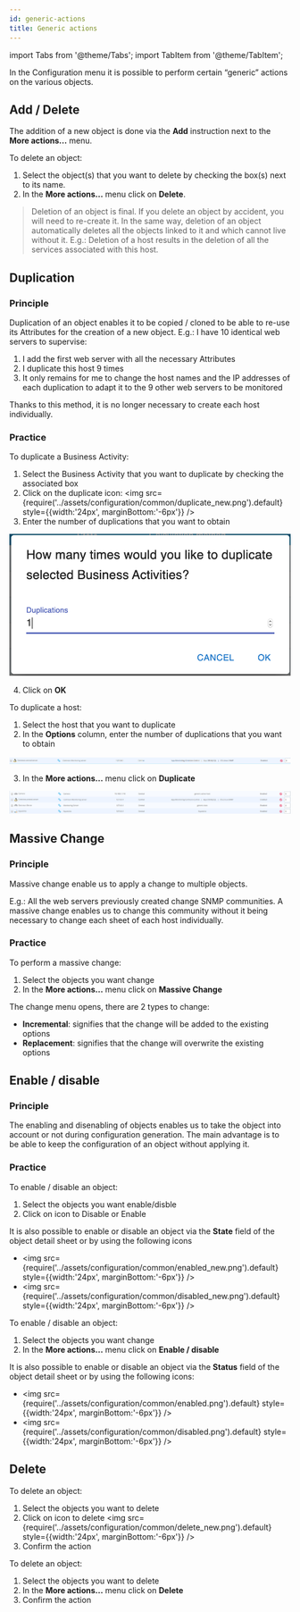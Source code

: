 ```yaml
---
id: generic-actions
title: Generic actions
---
```

import Tabs from '@theme/Tabs';
import TabItem from '@theme/TabItem';


In the Configuration menu it is possible to perform certain “generic” actions on the various objects.

## Add / Delete

The addition of a new object is done via the **Add** instruction next to the **More actions...** menu.

To delete an object:

1. Select the object(s) that you want to delete by checking the box(s) next to its name.
2. In the **More actions...** menu click on **Delete**.

> Deletion of an object is final. If you delete an object by accident, you will need to re-create it. In the same way,
> deletion of an object automatically deletes all the objects linked to it and which cannot live without it. E.g.:
> Deletion of a host results in the deletion of all the services associated with this host.

## Duplication

### Principle

Duplication of an object enables it to be copied / cloned to be able to re-use its Attributes for the creation of a new
object. E.g.: I have 10 identical web servers to supervise:

1. I add the first web server with all the necessary Attributes
2. I duplicate this host 9 times
3. It only remains for me to change the host names and the IP addresses of each duplication to adapt it to the 9 other web servers to be monitored

Thanks to this method, it is no longer necessary to create each host individually.

### Practice

<Tabs groupId="operating-systems">
<TabItem value="New pages" label="New pages">

To duplicate a Business Activity:

1. Select the Business Activity that you want to duplicate by checking the associated box
2. Click on the duplicate icon: <img src={require('../assets/configuration/common/duplicate_new.png').default} style={{width:'24px', marginBottom:'-6px'}} />
3. Enter the number of duplications that you want to obtain

![image](../assets/configuration/common/duplicate_objects_new.png)

4. Click on **OK**

</TabItem>
<TabItem value="Legacy pages" label="Legacy pages">

To duplicate a host:

1. Select the host that you want to duplicate
2. In the **Options** column, enter the number of duplications that you want to obtain

![image](../assets/configuration/common/01duplicate.png)

3. In the **More actions...** menu click on **Duplicate**

![image](../assets/configuration/common/01duplicateobjects.png)

</TabItem>
</Tabs>

## Massive Change

### Principle

Massive change enable us to apply a change to multiple objects.

E.g.: All the web servers previously created change SNMP communities. A massive change enables us to change this
community without it being necessary to change each sheet of each host individually.

### Practice

To perform a massive change:

1. Select the objects you want change
2. In the **More actions...** menu click on **Massive Change**

The change menu opens, there are 2 types to change:

* **Incremental**: signifies that the change will be added to the existing options
* **Replacement**: signifies that the change will overwrite the existing options

## Enable / disable

### Principle

The enabling and disenabling of objects enables us to take the object into account or not during configuration generation.
The main advantage is to be able to keep the configuration of an object without applying it.

### Practice

<Tabs groupId="operating-systems">
<TabItem value="New pages" label="New pages">

To enable / disable an object:

1. Select the objects you want enable/disble
2. Click on icon to Disable or Enable

It is also possible to enable or disable an object via the **State** field of the object detail sheet or by using the following icons

* <img src={require('../assets/configuration/common/enabled_new.png').default} style={{width:'24px', marginBottom:'-6px'}} />
* <img src={require('../assets/configuration/common/disabled_new.png').default} style={{width:'24px', marginBottom:'-6px'}} />

</TabItem>
<TabItem value="Legacy pages" label="Legacy pages">

To enable / disable an object:

1. Select the objects you want change
2. In the **More actions...**  menu click on **Enable / disable**

It is also possible to enable or disable an object via the **Status** field of the object detail sheet or by using the following icons:

* <img src={require('../assets/configuration/common/enabled.png').default} style={{width:'24px', marginBottom:'-6px'}} />
* <img src={require('../assets/configuration/common/disabled.png').default} style={{width:'24px', marginBottom:'-6px'}} />

</TabItem>
</Tabs>

## Delete

<Tabs groupId="operating-systems">
<TabItem value="New pages" label="New pages">

To delete an object:

1. Select the objects you want to delete
2. Click on icon to delete <img src={require('../assets/configuration/common/delete_new.png').default} style={{width:'24px', marginBottom:'-6px'}} />
3. Confirm the action

</TabItem>
<TabItem value="Legacy pages" label="Legacy pages">

To delete an object:

1. Select the objects you want to delete
2. In the **More actions...**  menu click on **Delete**
3. Confirm the action

</TabItem>
</Tabs>

